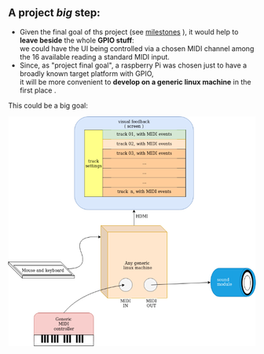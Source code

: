 
## A project _big_ step:

* Given the final goal of ths project (see [milestones](./milestones.md) ), it would help to **leave beside** the whole **GPIO stuff**:\
  we could have the UI being controlled via a chosen MIDI channel among the 16 available reading a standard MIDI input.
* Since, as "project final goal", a raspberry Pi was chosen just to have a broadly known target platform with GPIO,\
  it will be more convenient to **develop on a generic linux machine** in the first place .

This could be a big goal:

![Project reasonable big goal](./resources/sqeezeLine.reasonableBigGoal.png)